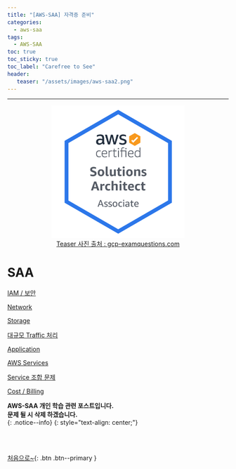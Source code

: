 ```yaml
---
title: "[AWS-SAA] 자격증 준비"
categories:
  - aws-saa
tags:
  - AWS-SAA
toc: true
toc_sticky: true
toc_label: "Carefree to See"
header:
   teaser: "/assets/images/aws-saa2.png"
---
```

<!-- Created by Chae Seung Min - CarefreeLife
Visit my Programming blog: https://carefreelife98.github.io --> 
---

<div style="text-align: center;">
  <img src="/assets/images/aws-saa.png" alt="aws-saa_Procdess" width="60%" min-width="200px" itemprop="image"><br>
  <a href="https://www.gcp-examquestions.com/course/aws-certified-solutions-architect-associate-saa-c02-actual-exam/">Teaser 사진 출처 : gcp-examquestions.com</a>
</div>


# SAA

[IAM / 보안](/aws-saa/IAM-Security/)

[Network](/aws-saa/Network/)

[Storage](/aws-saa/Storage/)

[대규모 Traffic 처리](/aws-saa/Traffic/)

[Application](/aws-saa/Application/)

[AWS Services](/aws-saa/AWS-Services/)

[Service 조합 문제](/aws-saa/Service-Combination/)

[Cost / Billing](/aws-saa/Cost-Billing/)





**AWS-SAA 개인 학습 관련 포스트입니다.** <br>
**문제 될 시 삭제 하겠습니다.** <br>
{: .notice--info}
{: style="text-align: center;"}

<br><br>

[처음으로~](#){: .btn .btn--primary }